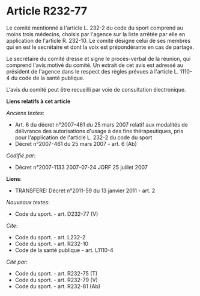 # Article R232-77

Le comité mentionné à l'article L. 232-2 du code du sport comprend au moins trois médecins, choisis par l'agence sur la liste
arrêtée par elle en application de l'article R. 232-10. Le comité désigne celui de ses membres qui en est le secrétaire et
dont la voix est prépondérante en cas de partage.

Le secrétaire du comité dresse et signe le procès-verbal de la réunion, qui comprend l'avis motivé du comité. Un extrait de
cet avis est adressé au président de l'agence dans le respect des règles prévues à l'article L. 1110-4 du code de la santé
publique.

L'avis du comité peut être recueilli par voie de consultation électronique.

**Liens relatifs à cet article**

_Anciens textes_:

  - Art. 6 du décret n°2007-461 du 25 mars 2007 relatif aux modalités de délivrance des autorisations d'usage à des fins thérapeutiques, pris pour l'application de l'article L. 232-2 du code du sport
  - Décret n°2007-461 du 25 mars 2007 - art. 6 (Ab)

_Codifié par_:

  - Décret n°2007-1133 2007-07-24 JORF 25 juillet 2007

**Liens**:

  - TRANSFERE: Décret n°2011-59 du 13 janvier 2011 - art. 2

_Nouveaux textes_:

  - Code du sport. - art. D232-77 (V)

_Cite_:

  - Code du sport. - art. L232-2
  - Code du sport. - art. R232-10
  - Code de la santé publique - art. L1110-4

_Cité par_:

  - Code du sport. - art. R232-75 (T)
  - Code du sport. - art. R232-79 (V)
  - Code du sport. - art. R232-81 (Ab)
